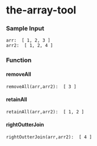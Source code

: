 # the-array-tool


### Sample Input
```
arr:  [ 1, 2, 3 ]
arr2:  [ 1, 2, 4 ]
```

### Function

#### removeAll
```
removeAll(arr,arr2):  [ 3 ]
```
#### retainAll
```
retainAll(arr,arr2):  [ 1, 2 ]
```
#### rightOutterJoin
```
rightOutterJoin(arr,arr2):  [ 4 ]
```
